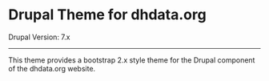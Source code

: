 # Drupal Theme for dhdata.org

Drupal Version: 7.x

---

This theme provides a bootstrap 2.x style theme for the Drupal component of
the dhdata.org website.
